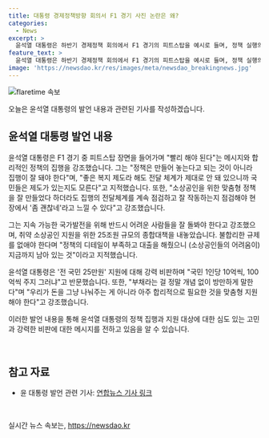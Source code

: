 ```yaml
---
title: 대통령 경제정책방향 회의서 F1 경기 사진 논란은 왜?
categories:
  - News
excerpt: >
  윤석열 대통령은 하반기 경제정책 회의에서 F1 경기의 피트스탑을 예시로 들며, 정책 실행의 중요성을 강조했다. 그는 정책의 효과를 지속적으로 점검하고 현장에서 체감될 수 있도록 노력해야 한다고 강조했다. 또한, 취약 소상공인을 위한 25조원 규모의 종합대책을 내놓았으며, 지속가능한 국가발전을 위해 어려운 사람들을 돌봐야 한다고 강조했다. 그는 이재명 전 대표의 전 국민 25만원 지원안에 대해 강력히 비판했으며, 부채 개념을 무시하고 방만한 발언이 위험하다고 지적했다.
feature_text: >
  윤석열 대통령은 하반기 경제정책 회의에서 F1 경기의 피트스탑을 예시로 들며, 정책 실행의 중요성을 강조했다. 그는 정책의 효과를 지속적으로 점검하고 현장에서 체감될 수 있도록 노력해야 한다고 강조했다. 또한, 취약 소상공인을 위한 25조원 규모의 종합대책을 내놓았으며, 지속가능한 국가발전을 위해 어려운 사람들을 돌봐야 한다고 강조했다. 그는 이재명 전 대표의 전 국민 25만원 지원안에 대해 강력히 비판했으며, 부채 개념을 무시하고 방만한 발언이 위험하다고 지적했다.
image: 'https://newsdao.kr/res/images/meta/newsdao_breakingnews.jpg'
---
```


<p><img src="https://newsdao.kr/res/images/meta/newsdao_breakingnews.jpg" alt="flaretime 속보" /></p>

<p>오늘은 윤석열 대통령의 발언 내용과 관련된 기사를 작성하겠습니다.</p>

<h2 data-ke-size="size26">윤석열 대통령 발언 내용</h2>

<p>윤석열 대통령은 F1 경기 중 피트스탑 장면을 들어가며 "빨리 해야 된다"는 메시지와 합리적인 정책의 집행을 강조했습니다. 그는 "정책은 만들어 놓는다고 되는 것이 아니라 집행이 잘 돼야 한다"며, "좋은 복지 제도라 해도 전달 체계가 제대로 안 돼 있으니까 국민들은 제도가 있는지도 모른다"고 지적했습니다. 또한, "소상공인을 위한 맞춤형 정책을 잘 만들었다 하더라도 집행의 전달체계를 계속 점검하고 잘 작동하는지 점검해야 현장에서 '좀 괜찮네'라고 느낄 수 있다"고 강조했습니다.</p>

<p>그는 지속 가능한 국가발전을 위해 반드시 어려운 사람들을 잘 돌봐야 한다고 강조했으며, 취약 소상공인 지원을 위한 25조원 규모의 종합대책을 내놓았습니다. 불합리한 규제를 없애야 한다며 "정책의 디테일이 부족하고 대출을 해줬으니 (소상공인들의 어려움이) 지금까지 남아 있는 것"이라고 지적했습니다.</p>

<p>윤석열 대통령은 '전 국민 25만원' 지원에 대해 강력 비판하며 "국민 1인당 10억씩, 100억씩 주지 그러냐"고 반문했습니다. 또한, "부채라는 걸 정말 개념 없이 방만하게 말한다"며 "우리가 돈을 그냥 나눠주는 게 아니라 아주 합리적으로 필요한 것을 맞춤형 지원해야 한다"고 강조했습니다.</p>

<p>이러한 발언 내용을 통해 윤석열 대통령의 정책 집행과 지원 대상에 대한 심도 있는 고민과 강력한 비판에 대한 메시지를 전하고 있음을 알 수 있습니다.</p>

<p data-ke-size="size16">&nbsp;</p>

<h2 data-ke-size="size26">참고 자료</h2>

<ul>
    <li>윤 대통령 발언 관련 기사: <a href="https://www.examplelink.com">연합뉴스 기사 링크</a></li>
</ul>

<p data-ke-size="size16">&nbsp;</p>
실시간 뉴스 속보는, <a href="https://newsdao.kr" rel="dofollow">https://newsdao.kr</a>


